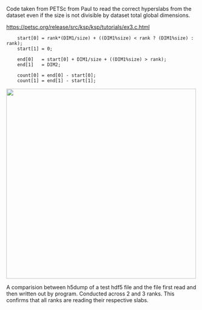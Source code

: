 Code taken from PETSc from Paul to read the correct hyperslabs from the dataset even if the size is not divisible by dataset total global dimensions. 

https://petsc.org/release/src/ksp/ksp/tutorials/ex3.c.html

```
    start[0] = rank*(DIM1/size) + ((DIM1%size) < rank ? (DIM1%size) : rank);
    start[1] = 0;

    end[0]   = start[0] + DIM1/size + ((DIM1%size) > rank);
    end[1]   = DIM2;

    count[0] = end[0] - start[0];
    count[1] = end[1] - start[1];
``` 

<div>
<img src="imgs/h5dump_comparison.png" width="500"/>
</div>

A comparision between h5dump of a test hdf5 file and the file first read and then written out by program. Conducted across 2 and 3 ranks. 
This confirms that all ranks are reading their respective slabs. 